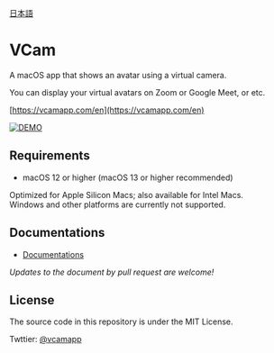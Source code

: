 [日本語](README.ja.md)

# VCam
A macOS app that shows an avatar using a virtual camera.

You can display your virtual avatars on Zoom or Google Meet, or etc.

[https://vcamapp.com/en](https://vcamapp.com/en)

[![DEMO](https://github-production-user-asset-6210df.s3.amazonaws.com/8188636/261830133-3486c19a-0625-4a4b-a008-d60c9a3ff52f.png)](https://www.youtube.com/watch?v=5gm7-L174zc)

## Requirements
- macOS 12 or higher (macOS 13 or higher recommended)

Optimized for Apple Silicon Macs; also available for Intel Macs.  
Windows and other platforms are currently not supported.

## Documentations
- [Documentations](https://docs.vcamapp.com)

*Updates to the document by pull request are welcome!*

## License
The source code in this repository is under the MIT License.

Twttier: [@vcamapp](https://twitter.com/vcamapp)
